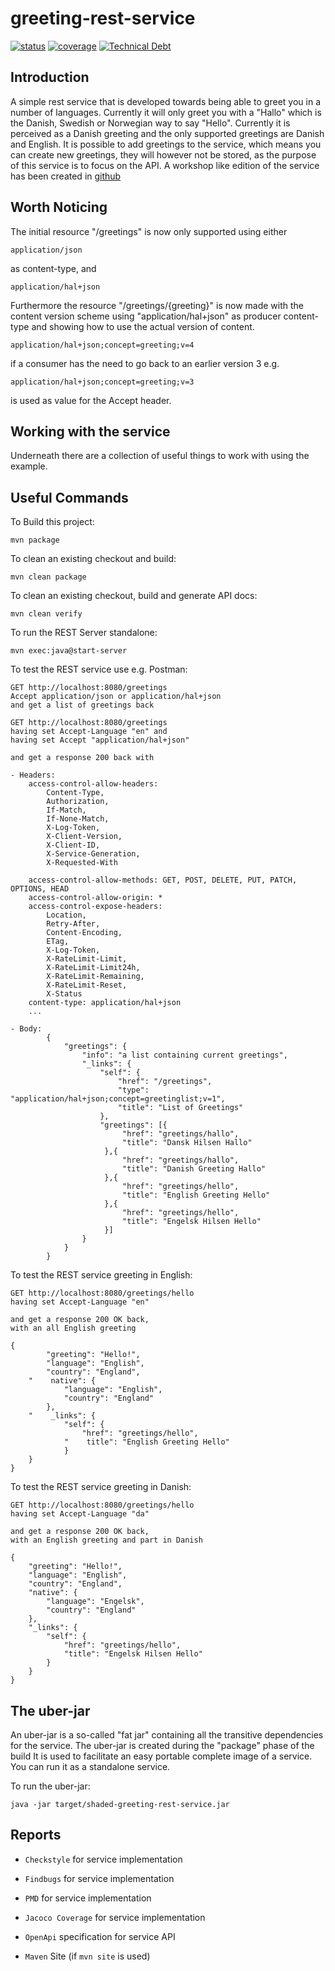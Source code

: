 # greeting-rest-service

 [![status](https://travis-ci.org/cppdk/greeting-rest-service.svg?branch=master)](https://travis-ci.org/cppdk/greeting-rest-service) 
 [![coverage](https://codecov.io/gh/cppdk/greeting-rest-service/coverage.svg?branch=master)](https://codecov.io/gh/cppdk/greeting-rest-service)
 [![Technical Debt](https://sonarcloud.io/api/badges/measure?key=com.example%3Agreeting-rest-service&metric=sqale_debt_ratio)](https://sonarcloud.io/dashboard?id=com.example%3Agreeting-rest-service)

## Introduction

A simple rest service that is developed towards being able to greet you in a 
number of languages. Currently it will only greet you with a "Hallo" which is
the Danish, Swedish or Norwegian way to say "Hello". Currently it is perceived
as a Danish greeting and the only supported greetings are Danish and English. 
It is possible to add greetings to the service, which means you can create new 
greetings, they will however not be stored, as the purpose of this service is 
to focus on the API. A workshop like edition of the service has been created 
in [github](https://github.com/allanhojgaardjensen/breakfastcoding)



## Worth Noticing

The initial resource "/greetings" is now only supported using either
  
    application/json

as content-type, and

    application/hal+json

Furthermore the resource "/greetings/{greeting}" is now made with the content
version scheme using "application/hal+json" as producer content-type and 
showing how to use the actual version of content. 

    application/hal+json;concept=greeting;v=4

if a consumer has the need to go back to an earlier version 3 e.g. 

    application/hal+json;concept=greeting;v=3

is used as value for the Accept header.

## Working with the service

Underneath there are a collection of useful things to work with using the 
example.

Useful Commands
---------------
To Build this project:

    mvn package

To clean an existing checkout and build:

    mvn clean package

To clean an existing checkout, build and generate API docs:

    mvn clean verify

To run the REST Server standalone:

    mvn exec:java@start-server 

To test the REST service use e.g. Postman:
    
    GET http://localhost:8080/greetings
    Accept application/json or application/hal+json
    and get a list of greetings back

    GET http://localhost:8080/greetings
    having set Accept-Language "en" and
    having set Accept "application/hal+json"
    
    and get a response 200 back with

    - Headers:
        access-control-allow-headers: 
            Content-Type, 
            Authorization, 
            If-Match, 
            If-None-Match, 
            X-Log-Token, 
            X-Client-Version, 
            X-Client-ID, 
            X-Service-Generation, 
            X-Requested-With

        access-control-allow-methods: GET, POST, DELETE, PUT, PATCH, OPTIONS, HEAD
        access-control-allow-origin: *
        access-control-expose-headers: 
            Location, 
            Retry-After,    
            Content-Encoding, 
            ETag, 
            X-Log-Token, 
            X-RateLimit-Limit, 
            X-RateLimit-Limit24h, 
            X-RateLimit-Remaining, 
            X-RateLimit-Reset,
            X-Status
        content-type: application/hal+json
        ...

    - Body:
            {
                "greetings": {
                    "info": "a list containing current greetings",
                    "_links": {
                        "self": {
                            "href": "/greetings",
                            "type": "application/hal+json;concept=greetinglist;v=1",
                            "title": "List of Greetings"
                        },
                        "greetings": [{
                             "href": "greetings/hallo",
                             "title": "Dansk Hilsen Hallo"
                         },{
                             "href": "greetings/hallo",
                             "title": "Danish Greeting Hallo"
                         },{
                             "href": "greetings/hello",
                             "title": "English Greeting Hello"
                         },{
                             "href": "greetings/hello",
                             "title": "Engelsk Hilsen Hello"
                         }]
                    }
                }
            }

To test the REST service greeting in English:

    GET http://localhost:8080/greetings/hello
    having set Accept-Language "en"

    and get a response 200 OK back, 
    with an all English greeting  

    {    
            "greeting": "Hello!",
            "language": "English",
            "country": "England",
        "    native": {
                "language": "English",
                "country": "England"
            },
        "    _links": {
                "self": {
                    "href": "greetings/hello",
                "    title": "English Greeting Hello"
                }
        }
    }
    
To test the REST service greeting in Danish:

    GET http://localhost:8080/greetings/hello
    having set Accept-Language "da"

    and get a response 200 OK back, 
    with an English greeting and part in Danish  
 
    {
        "greeting": "Hello!",
        "language": "English",
        "country": "England",
        "native": {
            "language": "Engelsk",
            "country": "England"
        },
        "_links": {
            "self": {
                "href": "greetings/hello",
                "title": "Engelsk Hilsen Hello"
            }
        }
    }

## The uber-jar

An uber-jar is a so-called "fat jar" containing all the transitive dependencies for the service.
The uber-jar is created during the "package" phase of the build
It is used to facilitate an easy portable complete image of a service.
You can run it as a standalone service.  

To run the uber-jar:

    java -jar target/shaded-greeting-rest-service.jar


## Reports

 * `Checkstyle` for service implementation
 * `Findbugs` for service implementation
 * `PMD` for service implementation
 * `Jacoco Coverage` for service implementation

 * `OpenApi` specification for service API

 * `Maven` Site (if `mvn site` is used)